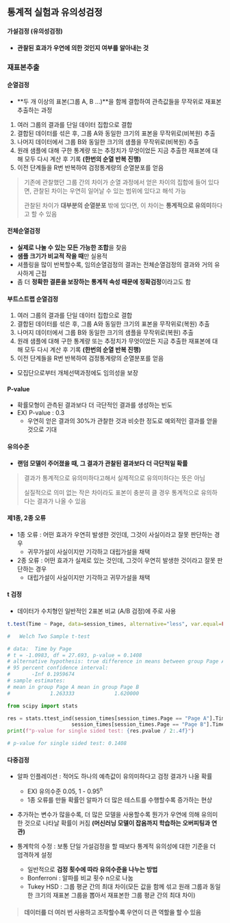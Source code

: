## 통계적 실험과 유의성검정

#### 가설검정 (유의성검정)

- **관찰된 효과가 우연에 의한 것인지 여부를 알아내는 것**

### 재표본추출

#### 순열검정

- **두 개 이상의 표본(그룹 A, B ...)**을 함께 결합하여 관측값들을 무작위로 재표본추출하는 과정

1. 여러 그룹의 결과를 단일 데이터 집합으로 결합
2. 결합된 데이터를 섞은 후, 그룹 A와 동일한 크기의 표본을 무작위로(비복원) 추출
3. 나머지 데이터에서 그룹 B와 동일한 크기의 샘플을 무작위로(비복원) 추출
4. 원래 샘플에 대해 구한 통계량 또는 추정치가 무엇이었든 지금 추출한 재표본에 대해 모두 다시 계산 후 기록 **(한번의 순열 반복 진행)**
5. 이전 단계들을 R번 반복하여 검정통계량의 순열분포를 얻음

> 기존에 관찰했던 그룹 간의 차이가 순열 과정에서 얻은 차이의 집합에 들어 있다면, 관찰된 차이는 우연히 일어날 수 있는 범위에 있다고 해석 가능 
>
> 관찰된 차이가 **대부분의 순열분포** 밖에 있다면, 이 차이는 **통계적으로 유의미**하다고 할 수 있음

#### 전체순열검정

- **실제로 나눌 수 있는 모든 가능한 조합**을 찾음
- **샘플 크기가 비교적 작을 때**만 실용적
- 셔플링을 많이 반복할수록, 임의순열검정의 결과는 전체순열검정의 결과와 거의 유사하게 근접
- 좀 더 **정확한 결론을 보장하는 통계적 속성 때문에 정확검정**이라고도 함

#### 부트스트랩 순열검정

1. 여러 그룹의 결과를 단일 데이터 집합으로 결합
2. 결합된 데이터를 섞은 후, 그룹 A와 동일한 크기의 표본을 무작위로(복원) 추출
3. 나머지 데이터에서 그룹 B와 동일한 크기의 샘플을 무작위로(복원) 추출
4. 원래 샘플에 대해 구한 통계량 또는 추정치가 무엇이었든 지금 추출한 재표본에 대해 모두 다시 계산 후 기록 **(한번의 순열 반복 진행)**
5. 이전 단계들을 R번 반복하여 검정통계량의 순열분포를 얻음

- 모집단으로부터 개체선택과정에도 임의성을 보장

#### P-value

- 확률모형이 관측된 결과보다 더 극단적인 결과를 생성하는 빈도
- EX) P-value : 0.3 
  - 우연히 얻은 결과의 30%가 관찰한 것과 비슷한 정도로 예외적인 결과를 얻을 것으로 기대

#### 유의수준

- **랜덤 모델이 주어졌을 때, 그 결과가 관찰된 결과보다 더 극단적일 확률**

> 결과가 통계적으로 유의미하다고해서 실제적으로 유의미하다는 뜻은 아님
>
> 실질적으로 의미 없는 작은 차이라도 표본이 충분히 클 경우 통계적으로 유의하다는 결과가 나올 수 있음

#### 제1종, 2종 오류

- 1종 오류 : 어떤 효과가 우연히 발생한 것인데, 그것이 사실이라고 잘못 판단하는 경우
  - 귀무가설이 사실이지만 기각하고 대립가설을 채택
- 2종 오류 : 어떤 효과가 실제로 있는 것인데, 그것이 우연히 발생한 것이라고 잘못 판단하는 경우
  - 대립가설이 사실이지만 기각하고 귀무가설을 채택

#### t 검정

- 데이터가 수치형인 일반적인 2표본 비교 (A/B 검정)에 주로 사용

```R
t.test(Time ~ Page, data=session_times, alternative="less", var.equal=FALSE)

#	Welch Two Sample t-test

# data:  Time by Page
# t = -1.0983, df = 27.693, p-value = 0.1408
# alternative hypothesis: true difference in means between group Page A and group Page B is less than 0
# 95 percent confidence interval:
#       -Inf 0.1959674
# sample estimates:
# mean in group Page A mean in group Page B 
#             1.263333             1.620000 
```

```python
from scipy import stats

res = stats.ttest_ind(session_times[session_times.Page == "Page A"].Time,
                     session_times[session_times.Page == "Page B"].Time, equal_var=False)
print(f"p-value for single sided test: {res.pvalue / 2:.4f}")

# p-value for single sided test: 0.1408
```

#### 다중검정

- 알파 인플레이션 : 적어도 하나의 예측값이 유의미하다고 검정 결과가 나올 확률
  - EX) 유의수준 0.05, 1 - 0.95<sup>n</sup> 
  - 1종 오류를 만들 확률인 알파가 더 많은 테스트를 수행할수록 증가하는 현상
- 추가하는 변수가 많을수록, 더 많은 모델을 사용할수록 뭔가가 우연에 의해 유의미한 것으로 나타날 확률이 커짐 **(머신러닝 모델이 잡음까지 학습하는 오버피팅과 연관)**

- 통계학의 수정 : 보통 단일 가설검정을 할 때보다 통계적 유의성에 대한 기준을 더 엄격하게 설정
  - 일반적으로 **검정 횟수에 따라 유의수준을 나누는 방법**
  - Bonferroni : 알파를 비교 횟수 n으로 나눔
  - Tukey HSD : 그룹 평균 간의 최대 차이(모든 값을 함께 섞고 원래 그룹과 동일한 크기의 재표본 그룹을 뽑아서 재표본한 그룹 평균 간의 최대 차이)

> #### 데이터를 더 여러 번 사용하고 조작할수록 우연이 더 큰 역할을 할 수 있음

